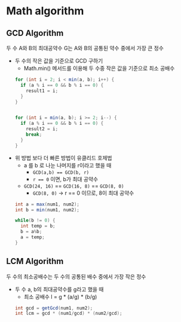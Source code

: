 # Math algorithm

## GCD Algorithm
두 수 A와 B의 최대공약수 G는 A와 B의 공통된 약수 중에서 가장 큰 정수

* 두 수의 작은 값을 기준으로 GCD 구하기
  + Math.min() 메서드를 이용해 두 수중 작은 값을 기준으로 최소 공배수
  ```java
  for (int i = 2; i < min(a, b); i++) {
    if (a % i == 0 && b % i == 0) {
      result1 = i;
    }
  }


  for (int i = min(a, b); i >= 2; i--) {
    if (a % i == 0 && b % i == 0) {
      result2 = i;
      break;
    }
  }
  ```
* 위 방법 보다 더 빠른 방법이 유클리드 호제법
  + a 를 b 로 나눈 나머지를 r이라고 했을 때
    - `GCD(a,b) == GCD(b, r)`
    - `r == 0` 이면, b가 최대 공약수
  + `GCD(24, 16)` == `GCD(16, 8)` == `GCD(8, 0)`
    - `GCD(8, 0)` -> r == 0 이므로, 8이 최대 공약수
  ```java
  int a = max(num1, num2);
  int b = min(num1, num2);

  while(b != 0) {
    int temp = b;
    b = a%b;
    a = temp;
  }
  ```

## LCM Algorithm
두 수의 최소공배수는 두 수의 공통된 배수 중에서 가장 작은 정수

* 두 수 a, b의 최대공약수를 g라고 했을 때
  + 최소 공배수 l = g * (a/g) * (b/g)
  ```java
  int gcd = getGcd(num1, num2);
  int lcm = gcd * (num1/gcd) * (num2/gcd);
  ```
